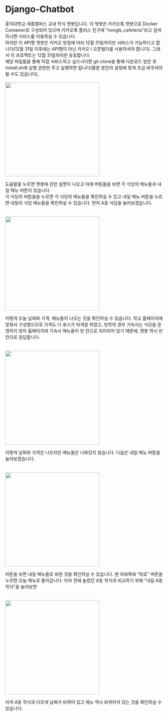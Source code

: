 # Django-Chatbot
홍익대학교 세종캠퍼스 교내 학식 챗봇입니다. 이 챗봇은 카카오톡 챗봇으로 Docker Container로 구성되어 있으며 카카오톡 플러스 친구에 "hongik_cafeteria"라고 검색하시면 서비스를 이용하실 수 있습니다. <br>하지만 이 API형 챗봇은 카카오 방침에 따라 12월 31일까지만 서비스가 가능하다고 합니다(12월 31일 이후에는 API형이 아닌 카카오 i 오픈빌더를 사용하셔야 합니다). 그래서 이 프로젝트는 12월 31일까지만 유효합니다. <br>해당 파일들을 통해 직접 서비스하고 싶으시다면 git clone을 통해 다운로드 받은 후 install.sh에 실행 권한만 주고 실행하면 됩니다(물론 본인의 설정에 맞게 조금 바꾸셔야 될 수도 있습니다). <br><br>
<img src="https://github.com/P00HP00H/P00HP00H.github.io/blob/master/img/hello1/24.jpg?raw=true" width="300px">

도움말을 누르면 챗봇에 관한 설명이 나오고 아래 버튼들을 보면 각 식당의 메뉴들과 내일 메뉴 버튼이 있습니다.<br>각 식당의 버튼들을 누르면 각 식당의 메뉴들을 확인하실 수 있고 내일 메뉴 버튼을 누르면 내일의 식당 메뉴들을 확인하실 수 있습니다. 먼저 A동 식당을 눌러보겠습니다.<br><br><br>
<img src="https://github.com/P00HP00H/P00HP00H.github.io/blob/master/img/hello1/25.jpg?raw=true" width="300px">

이렇게 오늘 날짜와 가격, 메뉴들이 나오는 것을 확인하실 수 있습니다. 학교 홈페이지에 맞춰서 구성했으므로 가격도 다 표시가 되게끔 하였고, 방학의 경우 기숙사는 식당을 운영하지 않아 홈페이지에 기숙사 메뉴들이 빈 칸으로 처리되어 있기 때문에, 챗봇 역시 빈 칸으로 응답합니다.<br><br><br>
<img src="https://github.com/P00HP00H/P00HP00H.github.io/blob/master/img/hello1/26.jpg?raw=true" width="300px">

이렇게 날짜와 가격은 나오지만 메뉴들은 나와있지 않습니다. 다음은 내일 메뉴 버튼을 눌러보겠습니다.<br><br><br>
<img src="https://github.com/P00HP00H/P00HP00H.github.io/blob/master/img/hello1/27.jpg?raw=true" width="300px">

버튼을 보면 내일 메뉴들로 바뀐 것을 확인하실 수 있습니다. 맨 아래쪽에 "뒤로" 버튼을 누르면 오늘 메뉴로 돌아갑니다. 아까 전에 눌렀던 A동 학식과 비교하기 위해 "내일 A동 학식"을 눌러보면<br><br><br>
<img src="https://github.com/P00HP00H/P00HP00H.github.io/blob/master/img/hello1/28.jpg?raw=true" width="300px">

아까 A동 학식과 다르게 날짜가 바뀌어 있고 메뉴 역시 바뀌어져 있는 것을 확인하실 수 있습니다.
